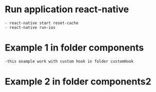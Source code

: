 # Run application react-native
    - react-native start reset-cache
    - react-native run-ios

# Example 1 in folder components
    -this example work with custom hook in folder customHook

# Example 2 in folder components2